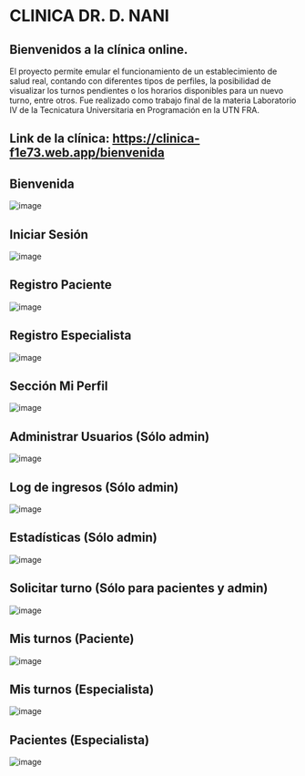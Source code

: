 # CLINICA DR. D. NANI

## Bienvenidos a la clínica online.
El proyecto permite emular el funcionamiento de un establecimiento de salud real, contando con diferentes tipos de perfiles, la posibilidad de visualizar los turnos pendientes o los horarios disponibles para un nuevo turno, entre otros.
Fue realizado como trabajo final de la materia Laboratorio IV de la Tecnicatura Universitaria en Programación en la UTN FRA.

## Link de la clínica: https://clinica-f1e73.web.app/bienvenida

## Bienvenida

![image](https://github.com/renatonani/tp_final_laboiv/assets/98593040/3caec8e9-3428-4348-9cde-91857b756c55)

## Iniciar Sesión

![image](https://github.com/renatonani/tp_final_laboiv/assets/98593040/b182cab3-5c29-494f-aab0-f171f385834e)

## Registro Paciente

![image](https://github.com/renatonani/tp_final_laboiv/assets/98593040/dba1b778-f86e-49de-8380-d18b49fe2496)

## Registro Especialista

![image](https://github.com/renatonani/tp_final_laboiv/assets/98593040/81881165-4c89-4c3f-a53d-9cdc1d86ab64)

## Sección Mi Perfil

![image](https://github.com/renatonani/tp_final_laboiv/assets/98593040/aafa08ae-a751-4a38-872e-e7a70b06940c)

## Administrar Usuarios (Sólo admin)

![image](https://github.com/renatonani/tp_final_laboiv/assets/98593040/7b789283-d39c-4211-9ed0-aa8cff72cbae)

## Log de ingresos (Sólo admin)

![image](https://github.com/renatonani/tp_final_laboiv/assets/98593040/d31d423c-400e-4bc5-be73-65acea087100)

## Estadísticas (Sólo admin)

![image](https://github.com/renatonani/tp_final_laboiv/assets/98593040/9c8f49d7-8a94-4f8b-9006-29d035151a7e)

## Solicitar turno (Sólo para pacientes y admin)

![image](https://github.com/renatonani/tp_final_laboiv/assets/98593040/4b0faec1-071c-46b4-98cc-e18c6cbbf8b8)

## Mis turnos (Paciente)

![image](https://github.com/renatonani/tp_final_laboiv/assets/98593040/61ce3b43-470d-461d-a4bf-dcf891a1be49)

## Mis turnos (Especialista)

![image](https://github.com/renatonani/tp_final_laboiv/assets/98593040/b3b9f247-136e-4ccc-bd98-de06bb163cf0)

## Pacientes (Especialista)

![image](https://github.com/renatonani/tp_final_laboiv/assets/98593040/5ba58149-c5e7-446b-ae26-a5ee833a2639)


